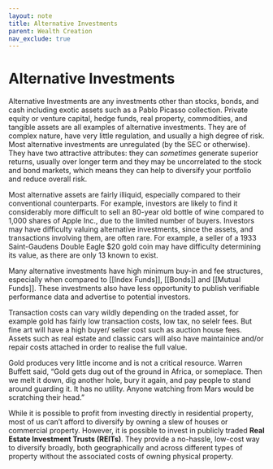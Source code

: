 ```yaml
---
layout: note
title: Alternative Investments
parent: Wealth Creation
nav_exclude: true
---
```


# Alternative Investments
Alternative Investments are any investments other than stocks, bonds, and cash including exotic assets such as a Pablo Picasso collection. Private equity or venture capital, hedge funds, real property, commodities, and tangible assets are all examples of alternative investments. They are of complex nature,  have very little regulation, and usually a high degree of risk. Most alternative investments are unregulated (by the SEC or otherwise). They have two attractive attributes: they can *sometimes* generate superior returns, usually over longer term and they may be uncorrelated to the stock and bond markets, which means they can help to diversify your portfolio and reduce overall risk.

Most alternative assets are fairly illiquid, especially compared to their conventional counterparts. For example, investors are likely to find it considerably more difficult to sell an 80-year old bottle of wine compared to 1,000 shares of Apple Inc., due to the limited number of buyers. Investors may have difficulty valuing alternative investments, since the assets, and transactions involving them, are often rare. For example, a seller of a 1933 Saint-Gaudens Double Eagle $20 gold coin may have difficulty determining its value, as there are only 13 known to exist.

Many alternative investments have high minimum buy-in and fee structures, especially when compared to [[Index Funds]], [[Bonds]] and [[Mutual Funds]]. These investments also have less opportunity to publish verifiable performance data and advertise to potential investors. 

Transaction costs can vary wildly depending on the traded asset, for example gold has fairly low transaction costs, low tax, no selelr fees. But fine art will have a high buyer/ seller cost such as auction house fees. Assets such as real estate and classic cars will also have maintainice and/or repair costs attached in order to realise the full value.

Gold produces very little income and is not a critical resource. Warren Buffett said, “Gold gets dug out of the ground in Africa, or someplace. Then we melt it down, dig another hole, bury it again, and pay people to stand around guarding it. It has no utility. Anyone watching from Mars would be scratching their head.”

While it is possible to profit from investing directly in residential property, most of us can’t afford to diversify by owning a slew of houses or commercial property. However, it is possible to invest in publicly traded **Real Estate Investment Trusts (REITs)**. They provide a no-hassle, low-cost way to diversify broadly, both geographically and across different types of property without the associated costs of owning physical property.
